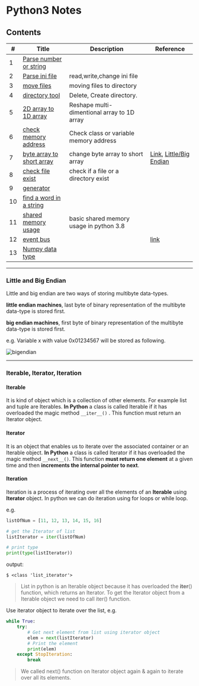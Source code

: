 # Python3 Notes

## Contents

| # | Title | Description | Reference |
|---| ----- | ----------- | --------- |
|1| [Parse number or string](./parse-argument.py)|  | |
|2| [Parse ini file](./parse-ini/ini-demo.py)| read,write,change ini file | |
|3| [move files](./move-files-to-dir.py)| moving files to directory | |
|4| [directory tool](./directory-tools.py)| Delete, Create directory.  | |
|5| [ 2D array to 1D array](./numpy/array-reshape.py)| Reshape multi-dimentional array to 1D array |
|6| [check memory address](https://github.com/miseon119/python-notes/blob/fb6de84a723abc9c3a5a9079134fff7622817452/check-memory-addr.py#L2)| Check class or variable memory address |
|7| [byte array to short array](https://github.com/miseon119/python-notes/blob/4899bbf4d19c5257dbce3eda83625203f86a24dc/check-memory-addr.py#L4)| change byte array to short array |[Link](https://nowonbun.tistory.com/689), [Little/Big Endian](https://github.com/miseon119/python-notes#little-and-big-endian)|
|8| [check file exist](https://github.com/miseon119/python-notes/blob/18f9d620b59bb6504735cb9a7820ce78affc12ad/directory-tools.py#L47) | check if a file or a directory exist  |  |
|9| [generator](generator/generatorNote.py) | | |
|10| [find a word in a string](./basic/string-operate.py) | | |
|11| [shared memory usage](./shared-memory/shared-memory-basic.md) | basic shared memory usage in python 3.8 | |
|12| [event bus](./event-bus/event-bus-basic.md)| | [link](https://www.joeltok.com/blog/2021-3/building-an-event-bus-in-python)|
|13| [Numpy data type](./numpy/numpy-basic.md) | | |



---

### Little and Big Endian

Little and big endian are two ways of storing multibyte data-types.

**little endian machines**, last byte of binary representation of the multibyte data-type is stored first.

**big endian machines**, first byte of binary representation of the multibyte data-type is stored first.

e.g. Variable x with value 0x01234567 will be stored as following.

![bigendian](http://4.bp.blogspot.com/_IEmaCFe3y9g/SO3GGEF4UkI/AAAAAAAAAAc/z7waF2Lwg0s/s400/lb.GIF)


---

### Iterable, Iterator, Iteration
 
#### Iterable  
It is kind of object which is a collection of other elements. For example list and tuple are Iterables. **In Python** a class is called Iterable if it has overloaded the magic method `__iter__()` . This function must return an Iterator object.

#### Iterator
It is an object that enables us to iterate over the associated container or an Iterable object. **In Python** a class is called Iterator if it has overloaded the magic method `__next__()`. This function **must return one element** at a given time and then **increments the internal pointer to next**.

#### Iteration
Iteration is a process of iterating over all the elements of an **Iterable** using **Iterator** object. In python we can do iteration using for loops or while loop.

e.g.
```python
listOfNum = [11, 12, 13, 14, 15, 16]

# get the Iterator of list
listIterator = iter(listOfNum)

# print type
print(type(listIterator))
```
output:
```console
$ <class 'list_iterator'>
```

>List in python is an Iterable object because it has overloaded the __iter__() function, which returns an Iterator. To get the Iterator object from a Iterable object we need to call iter() function. 

Use iterator object to iterate over the list, 
e.g.
```python
while True:
    try:
        # Get next element from list using iterator object
        elem = next(listIterator)
        # Print the element
        print(elem)
    except StopIteration:
        break
```

> We called next() function on Iterator object again & again to iterate over all its elements.

